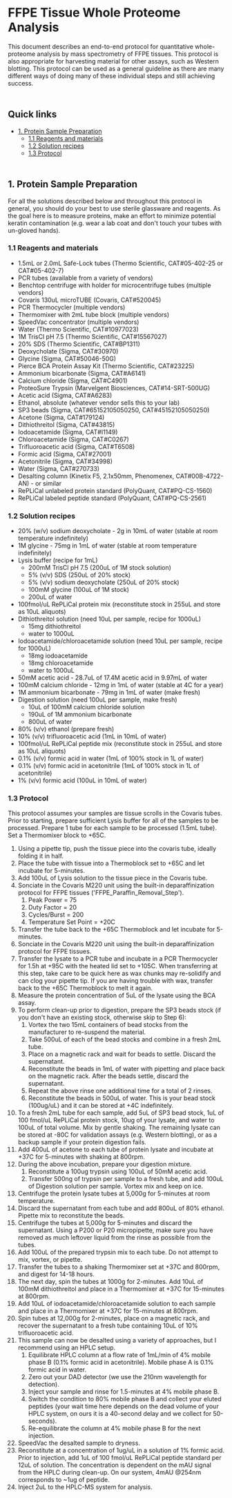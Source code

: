 # FFPE Tissue Whole Proteome Analysis <!-- omit in toc -->

This document describes an end-to-end protocol for quantitative whole-proteome analysis by mass spectrometry of FFPE tissues. This protocol is also appropriate for harvesting material for other assays, such as Western blotting. This protocol can be used as a general guideline as there are many different ways of doing many of these individual steps and still achieving success. 

<hr style="height:6pt; visibility:hidden;" />

## Quick links <!-- omit in toc -->

- [1. Protein Sample Preparation](#1-protein-sample-preparation)
  - [1.1 Reagents and materials](#11-reagents-and-materials)
  - [1.2 Solution recipes](#12-solution-recipes)
  - [1.3 Protocol](#13-protocol)

<hr style="height:6pt; visibility:hidden;" />

<span id="1-protein-sample-preparation"></span>

## 1. Protein Sample Preparation

For all the solutions described below and throughout this protocol in general, you should do your best to use sterile glassware and reagents. As the goal here is to measure proteins, make an effort to minimize potential keratin contamination (e.g. wear a lab coat and don't touch your tubes with un-gloved hands).

<span id="11-reagents-and-materials"></span>

### 1.1 Reagents and materials

- 1.5mL or 2.0mL Safe-Lock tubes (Thermo Scientific, CAT#05-402-25 or CAT#05-402-7)
- PCR tubes (available from a variety of vendors)
- Benchtop centrifuge with holder for microcentrifuge tubes (multiple vendors)
- Covaris 130uL microTUBE (Covaris, CAT#520045)
- PCR Thermocycler (multiple vendors)
- Thermomixer with 2mL tube block (multiple vendors)
- SpeedVac concentrator (multiple vendors)
- Water (Thermo Scientific, CAT#10977023)
- 1M TrisCl pH 7.5 (Thermo Scientific, CAT#15567027)
- 20% SDS (Thermo Scientific, CAT#BP1311)
- Deoxycholate (Sigma, CAT#30970)
- Glycine (Sigma, CAT#50046-50G)
- Pierce BCA Protein Assay Kit (Thermo Scientific, CAT#23225)
- Ammonium bicarbonate (Sigma, CAT#A6141)
- Calcium chloride (Sigma, CAT#C4901)
- ProteoSure Trypsin (Marvelgent Biosciences, CAT#14-SRT-500UG)
- Acetic acid (Sigma, CAT#A6283)
- Ethanol, absolute (whatever vendor sells this to your lab)
- SP3 beads (Sigma, CAT#65152105050250, CAT#45152105050250)
- Acetone (Sigma, CAT#179124)
- Dithiothreitol (Sigma, CAT#43815)
- Iodoacetamide (Sigma, CAT#I1149)
- Chloroacetamide (Sigma, CAT#C0267)
- Trifluoroacetic acid (Sigma, CAT#T6508)
- Formic acid (Sigma, CAT#27001)
- Acetonitrile (Sigma, CAT#34998)
- Water (Sigma, CAT#270733)
- Desalting column (Kinetix F5, 2.1x50mm, Phenomenex, CAT#00B-4722-AN) - or similar
- RePLiCal unlabeled protein standard (PolyQuant, CAT#PQ-CS-1560)
- RePLiCal labeled peptide standard (PolyQuant, CAT#PQ-CS-2561)

<span id="12-solution-recipes"></span>

### 1.2 Solution recipes

- 20% (w/v) sodium deoxycholate - 2g in 10mL of water (stable at room temperature indefinitely)
- 1M glycine - 75mg in 1mL of water (stable at room temperature indefinitely)
- Lysis buffer (recipe for 1mL)
  - 200mM TrisCl pH 7.5 (200uL of 1M stock solution)
  - 5% (v/v) SDS (250uL of 20% stock)
  - 5% (v/v) sodium deoxycholate (250uL of 20% stock)
  - 100mM glycine (100uL of 1M stock)
  - 200uL of water
- 100fmol/uL RePLiCal protein mix (reconstitute stock in 255uL and store as 10uL aliquots)
- Dithiothreitol solution (need 10uL per sample, recipe for 1000uL)
  - 15mg dithiothreitol
  - water to 1000uL
- Iodoacetamide/chloroacetamide solution (need 10uL per sample, recipe for 1000uL)
  - 18mg iodoacetamide
  - 18mg chloroacetamide
  - water to 1000uL
- 50mM acetic acid - 28.7uL of 17.4M acetic acid in 9.97mL of water
- 100mM calcium chloride - 12mg in 1mL of water (stable at 4C for a year)
- 1M ammonium bicarbonate - 79mg in 1mL of water (make fresh)
- Digestion solution (need 100uL per sample, make fresh)
  - 10uL of 100mM calcium chloride solution
  - 190uL of 1M ammonium bicarbonate
  - 800uL of water
- 80% (v/v) ethanol (prepare fresh)
- 10% (v/v) trifluoroacetic acid (1mL in 10mL of water)
- 100fmol/uL RePLiCal peptide mix (reconstitute stock in 255uL and store as 10uL aliquots)
- 0.1% (v/v) formic acid in water (1mL of 100% stock in 1L of water)
- 0.1% (v/v) formic acid in acetonitrile (1mL of 100% stock in 1L of acetonitrile)
- 1% (v/v) formic acid (100uL in 10mL of water)

<span id="13-protocol"></span>

### 1.3 Protocol

This protocol assumes your samples are tissue scrolls in the Covaris tubes. Prior to starting, prepare sufficient Lysis buffer for all of the samples to be processed. Prepare 1 tube for each sample to be processed (1.5mL tube). Set a Thermomixer block to +65C. 

1. Using a pipette tip, push the tissue piece into the covaris tube, ideally folding it in half.
2. Place the tube with tissue into a Thermoblock set to +65C and let incubate for 5-minutes.
3. Add 100uL of Lysis solution to the tissue piece in the Covaris tube.
4. Sonciate in the Covaris M220 unit using the built-in deparaffinization protocol for FFPE tissues ('FFPE_Paraffin_Removal_Step').
   1. Peak Power = 75
   2. Duty Factor =  20
   3. Cycles/Burst = 200
   4. Temperature Set Point = +20C
5. Transfer the tube back to the +65C Thermoblock and let incubate for 5-minutes.
6. Sonciate in the Covaris M220 unit using the built-in deparaffinization protocol for FFPE tissues.
7. Transfer the lysate to a PCR tube and incubate in a PCR Thermocycler for 1.5h at +95C with the heated lid set to +105C. When transferring at this step, take care to be quick here as wax chunks may re-solidify and can clog your pipette tip. If you are having trouble with wax, transfer back to the +65C Thermoblock to melt it again.
8.  Measure the protein concentration of 5uL of the lysate using the BCA assay. 
9.  To perform clean-up prior to digestion, prepare the SP3 beads stock (if you don't have an existing stock, otherwise skip to Step 6):
    1. Vortex the two 15mL containers of bead stocks from the manufacturer to re-suspend the material.
    2. Take 500uL of each of the bead stocks and combine in a fresh 2mL tube.
    3. Place on a magnetic rack and wait for beads to settle. Discard the supernatant.
    4. Reconstitute the beads in 1mL of water with pipetting and place back on the magnetic rack. After the beads settle, discard the supernatant.
    5. Repeat the above rinse one additional time for a total of 2 rinses.
    6. Reconstitute the beads in 500uL of water. This is your bead stock (100ug/uL) and it can be stored at +4C indefinitely.
 10. To a fresh 2mL tube for each sample, add 5uL of SP3 bead stock, 1uL of 100 fmol/uL RePLiCal protein stock, 10ug of your lysate, and water to 100uL of total volume. Mix by gentle shaking. The remaining lysate can be stored at -80C for validation assays (e.g. Western blotting), or as a backup sample if your protein digestion fails.
 11. Add 400uL of acetone to each tube of protein lysate and incubate at +37C for 5-minutes with shaking at 800rpm.
 12. During the above incubation, prepare your digestion mixture.
     1.  Reconstitute a 100ug trypsin using 100uL of 50mM acetic acid.
     2.  Transfer 500ng of trypsin per sample to a fresh tube, and add 100uL of Digestion solution per sample. Vortex mix and keep on ice.
 13. Centrifuge the protein lysate tubes at 5,000g for 5-minutes at room temperature.
 14. Discard the supernatant from each tube and add 800uL of 80% ethanol. Pipette mix to reconstitute the beads.
 15. Centrifuge the tubes at 5,000g for 5-minutes and discard the supernatant. Using a P200 or P20 micropipette, make sure you have removed as much leftover liquid from the rinse as possible from the tubes.
 16. Add 100uL of the prepared trypsin mix to each tube. Do not attempt to mix, vortex, or pipette.
 17. Transfer the tubes to a shaking Thermomixer set at +37C and 800rpm, and digest for 14-18 hours.
 18. The next day, spin the tubes at 1000g for 2-minutes. Add 10uL of 100mM dithiothreitol and place in a Thermomixer at +37C for 15-minutes at 800rpm.
 19. Add 10uL of iodoacetamide/chloroacetamide solution to each sample and place in a Thermomixer at +37C for 15-minutes at 800rpm.
 20. Spin tubes at 12,000g for 2-minutes, place on a magnetic rack, and recover the supernatant to a fresh tube containing 10uL of 10% trifluoroacetic acid.
 21. This sample can now be desalted using a variety of approaches, but I recommend using an HPLC setup.
     1.  Equilibrate HPLC column at a flow rate of 1mL/min of 4% mobile phase B (0.1% formic acid in acetonitrile). Mobile phase A is 0.1% formic acid in water.
     2.  Zero out your DAD detector (we use the 210nm wavelength for detection).
     3.  Inject your sample and rinse for 1.5-minutes at 4% mobile phase B.
     4.  Switch the condition to 80% mobile phase B and collect your eluted peptides (your wait time here depends on the dead volume of your HPLC system, on ours it is a 40-second delay and we collect for 50-seconds).
     5.  Re-equilibrate the column at 4% mobile phase B for the next injection.
 22. SpeedVac the desalted sample to dryness.
 23. Reconstitute at a concentration of 1ug/uL in a solution of 1% formic acid. Prior to injection, add 1uL of 100 fmol/uL RePLiCal peptide standard per 12uL of solution. The concentration is dependent on the mAU signal from the HPLC during clean-up. On our system, 4mAU @254nm corresponds to ~1ug of peptide.
 24. Inject 2uL to the HPLC-MS system for analysis.